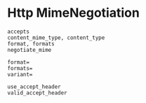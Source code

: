 # Http MimeNegotiation

```
accepts
content_mime_type, content_type
format, formats
negotiate_mime

format=
formats=
variant=

use_accept_header
valid_accept_header
```
